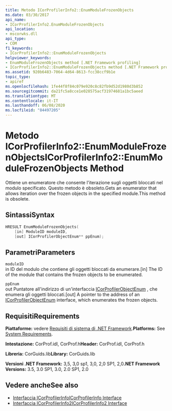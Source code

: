 ```yaml
---
title: Metodo ICorProfilerInfo2::EnumModuleFrozenObjects
ms.date: 03/30/2017
api_name:
- ICorProfilerInfo2.EnumModuleFrozenObjects
api_location:
- mscorwks.dll
api_type:
- COM
f1_keywords:
- ICorProfilerInfo2::EnumModuleFrozenObjects
helpviewer_keywords:
- EnumModuleFrozenObjects method [.NET Framework profiling]
- ICorProfilerInfo2::EnumModuleFrozenObjects method [.NET Framework profiling]
ms.assetid: 920b6483-7064-4d64-8613-fcc38ccf9b1e
topic_type:
- apiref
ms.openlocfilehash: 1fe44f8f84c079e920c8c82fb9d52d1980d3b852
ms.sourcegitcommit: da21fc5a8cce1e028575acf31974681a1bc5aeed
ms.translationtype: MT
ms.contentlocale: it-IT
ms.lasthandoff: 06/08/2020
ms.locfileid: "84497205"
---
```

# <a name="icorprofilerinfo2enummodulefrozenobjects-method"></a><span data-ttu-id="f037d-102">Metodo ICorProfilerInfo2::EnumModuleFrozenObjects</span><span class="sxs-lookup"><span data-stu-id="f037d-102">ICorProfilerInfo2::EnumModuleFrozenObjects Method</span></span>
<span data-ttu-id="f037d-103">Ottiene un enumeratore che consente l'iterazione sugli oggetti bloccati nel modulo specificato. Questo metodo è obsoleto.</span><span class="sxs-lookup"><span data-stu-id="f037d-103">Gets an enumerator that allows iteration over the frozen objects in the specified module.This method is obsolete.</span></span>  
  
## <a name="syntax"></a><span data-ttu-id="f037d-104">Sintassi</span><span class="sxs-lookup"><span data-stu-id="f037d-104">Syntax</span></span>  
  
```cpp  
HRESULT EnumModuleFrozenObjects(  
    [in] ModuleID moduleID,  
    [out] ICorProfilerObjectEnum** ppEnum);  
```  
  
## <a name="parameters"></a><span data-ttu-id="f037d-105">Parametri</span><span class="sxs-lookup"><span data-stu-id="f037d-105">Parameters</span></span>  
 `moduleID`  
 <span data-ttu-id="f037d-106">in ID del modulo che contiene gli oggetti bloccati da enumerare.</span><span class="sxs-lookup"><span data-stu-id="f037d-106">[in] The ID of the module that contains the frozen objects to be enumerated.</span></span>  
  
 `ppEnum`  
 <span data-ttu-id="f037d-107">out Puntatore all'indirizzo di un'interfaccia [ICorProfilerObjectEnum](icorprofilerobjectenum-interface.md) , che enumera gli oggetti bloccati.</span><span class="sxs-lookup"><span data-stu-id="f037d-107">[out] A pointer to the address of an [ICorProfilerObjectEnum](icorprofilerobjectenum-interface.md) interface, which enumerates the frozen objects.</span></span>  
  
## <a name="requirements"></a><span data-ttu-id="f037d-108">Requisiti</span><span class="sxs-lookup"><span data-stu-id="f037d-108">Requirements</span></span>  
 <span data-ttu-id="f037d-109">**Piattaforme:** vedere [Requisiti di sistema di .NET Framework](../../get-started/system-requirements.md).</span><span class="sxs-lookup"><span data-stu-id="f037d-109">**Platforms:** See [System Requirements](../../get-started/system-requirements.md).</span></span>  
  
 <span data-ttu-id="f037d-110">**Intestazione:** CorProf.idl, CorProf.h</span><span class="sxs-lookup"><span data-stu-id="f037d-110">**Header:** CorProf.idl, CorProf.h</span></span>  
  
 <span data-ttu-id="f037d-111">**Libreria:** CorGuids.lib</span><span class="sxs-lookup"><span data-stu-id="f037d-111">**Library:** CorGuids.lib</span></span>  
  
 <span data-ttu-id="f037d-112">**Versioni .NET Framework:** 3,5, 3,0 sp1, 3,0, 2,0 SP1, 2,0</span><span class="sxs-lookup"><span data-stu-id="f037d-112">**.NET Framework Versions:** 3.5, 3.0 SP1, 3.0, 2.0 SP1, 2.0</span></span>  
  
## <a name="see-also"></a><span data-ttu-id="f037d-113">Vedere anche</span><span class="sxs-lookup"><span data-stu-id="f037d-113">See also</span></span>

- [<span data-ttu-id="f037d-114">Interfaccia ICorProfilerInfo</span><span class="sxs-lookup"><span data-stu-id="f037d-114">ICorProfilerInfo Interface</span></span>](icorprofilerinfo-interface.md)
- [<span data-ttu-id="f037d-115">Interfaccia ICorProfilerInfo2</span><span class="sxs-lookup"><span data-stu-id="f037d-115">ICorProfilerInfo2 Interface</span></span>](icorprofilerinfo2-interface.md)
